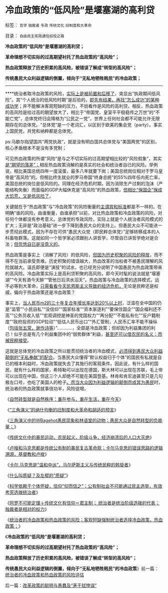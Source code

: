 # 冷血政策的“低风险”是堰塞湖的高利贷

标签： `哲学` `独裁者` `专政` `传统文化` `旧制度和大革命` 

目录： `自由民主宪政通往奴役之路`

**冷血政策的“低风险”是堰塞湖的高利贷；**

**革命理想不切实际的过高期望衬托了热血政策的“高风险”；**

**热血政策释放了历史积累的高风险，被错误了解成“转型的高风险”；**

**传统愚民大众利益逻辑的倒置，倾向于“无私地牺牲贱民”的冷血政策；**

****

****统治者取冷血政策的风险，[实际上是被前置和后移了](../../../2009/5/14/权力经营的风险和成本.md)，突显出“执政期间低风险”。其“个人统治的低风险时期”是后验的，[即先有结果，再找“怎么成功”的某种成功学](../../../2012/9/4/建构主义者的“厚颜无耻”是战略战术.md)；并不能解决客观短缺的压力，不妨看作是风险的高利贷。相反，热血政策的高风险是给过高的期望放大了，相比于“帝国党、皇室平平稳稳传之万世”的“不能亡党”，总体党终归会降格为“公民之一党”，世界上任何社会都不可能允许无限期存在的总体党。“总体党”是一个老词汇，以区别于欧美的集会党（party）。事实上国民党，共党和纳粹都是总体党。

ps:马歇尔指望国共“两党执政”，就是没有明白国共总体党与“美国两党”的区别，核心矛盾根本不是没有多党制；

可见热血政策的所谓“风险”是与之不切实际的过高期望相比较的“风险假象”，其实[是“期望的落差”；](../../../2010/3/21/警惕中国民主进度过高的期望.md)相反热血政策消解的是真实的社会和统治者自已的风险。举例说，相比美国总统四年一度滚蛋，最多八年就要下岗；美国总统岗位相对于罗马皇帝是“高风险”的。但相比终生就业的罗马帝国“终身总统”的55%四年任内死亡率，美国总统的岗位是低风险的。同理在经济危机时期，因为消除生产过剩的泡沫（产能结构失衡）而面临的GDP大幅休克是“高风险”的热血政策，[但相比“保国企”保成大饥荒，又是低风险了](http://darthvad.blog.163.com/blog/static/53399470200953111452935/)，

关键就在于“热血政策”与“冷血政策”的风险衡量的[主谓宾和标准](../../../2009/5/25/走出汉文化“公说公有理”的语言泥潭.md)都是不一样的。在明确“谁的风险，由谁衡量，由谁承担”以前，对比热血政策和冷血政策的风险，对任何个体都没有参考意义。总体党的专政风险，实际上就是个人统治者风险模式的扩大；无非是“政治基础”进一步下降到愚民大众的支持上。但愚民大众不可能进一步贯彻此模式，因为不存在可供“愚民大众党（即民粹总体党）”足够转移成本的人科畜牲群落。这就如同一个哲学家必须跟别人讲哲学，尽管自已讲哲学绝对是合法；[但忽悠自已是没意义的](../../../2013/5/20/什么叫质疑？及左棍的“质疑”.md)。

热血政策是事实上（消解了风险）的低风险，[但因为历史积聚的风险的释放](../../../2012/7/23/从公害知识分子到社会崩溃的经济危机流程.md)，而不得不在当前承受责难。历史积聚的错误越大，热血改革的当权者不被愚民理解的风险就越大。温氏即便是“演技”的试水，也已经充分说明了中国愚民为热血政策带来的高风险。冷血政策实际上是高利贷积聚的高风险，即今天时髦的说法就是“堰塞湖”“今天有酒今天醉”“管他日后洪水滔天”。热血政策与冷血政策的选择模式，远不必等到大革命，[只需看看今天凯恩斯主义导致的经济危机，](../../../2013/4/27/理解近二十年的中央经济政策思路之不得已.md)无论是民粹还是权威，偏向于热血政策还是冷血政策？

事实上，[当人民币m2的三十年复合年增长率达到20%以上时](../../../2013/4/15/凯恩斯主义的基础货币与M2之间的乘数和国进民退；.md)，泛滥在全中国的仍是“监管”“小民自私”“没信仰”“国家标准”“资本家逐利”“要保住国企”“国企福利还不高”“公务员收入低”“宏观调控是神圣的党国权力”“再分配”“不能私有化”“反户籍制度”“政府投资的GDP拉动”“低估人民币出口”“外汇管制，人民币汇率不能不操纵（[包括张五常，谢作诗等](../../../2013/2/12/“市场总能擦屁股”之“要死！老百姓先死”.md)）”…………，全部是冷血政策；但却因为利益集团的利已！似乎总是有几个利益集团中的“弱势群体”利益，[甚至还可以借农民的名义；而被民粹接受](../../../2010/4/29/声称代表农民的绝大部分不是农民.md)。

这就是总体党的冷血政策之所以能贯彻统治者的冷血模式，[必须得到愚民大众利益颠倒的“无私奉献”的配合](../../../2013/5/25/传统文化中的暴民运动，农民起义，阶级斗争，亡天下.md)。当愚民大众懂得“默认权益归于个体”的国民有私就是自已的根本利益时，冷血政策就失去了其施行的客观条件。因此说，有什么样的国民，就有什么样的国家，希特勒可以出现在德国，斯大林可以出现在苏联，毛上帝可以出现在中国，但这三个人却绝不可能在美国登基。林肯和肯尼迪甚至只是几句极左口号，也吃了美国人的枪子[。而当大众因为利益逻辑的颠倒而成其为愚民](../../../2013/5/24/三角演义中的WBagehot愚民现象和林语堂的动物；.md)时，统治者的热血政策就事倍功半，风险徒增。

《[自然转型就是自然秩序：重在参与，重在生活，重在今天](../../../2013/5/24/自然转型就是自然秩序的“奥林匹克精神”.md)》

《[“三角演义”的纳什均衡的旧制度和大革命和胡适的预言](../../../2013/5/24/“三角演义”纳什均衡的旧制度，大革命，胡适的预言.md)》

《[三角演义中的WBagehot愚民现象和林语堂的动物；愚民大众是自然转型的负能量；](../../../2013/5/24/三角演义中的WBagehot愚民现象和林语堂的动物；.md)》

《[传统文化中的暴民运动，农民起义，阶级斗争，经济崩溃后的人口大灭绝](../../../2013/5/25/传统文化中的暴民运动，农民起义，阶级斗争，亡天下.md)》

《[卢梭和马克思都是传统公有制的暴民复古革命观；卡尔马克思的错误思路的逻辑溯源，基督教和卢梭](../../../2013/5/25/卢梭和马克思，极权主义的启蒙大师，及基督教.md)》

《[卡尔.马克思是“温和中派”，马尔萨斯主义与传统民粹的斡旋者](../../../2013/5/25/卡尔.马克思只是“温和中派”，和共产国际.md)》

《[什么叫质疑？及左棍的“质疑”](../../../2013/5/20/什么叫质疑？及左棍的“质疑”.md)》

《[科学依赖于个体怀疑，信仰“仰而信之”；公有制社会不可能通过民主选举，有效考究选拨统治者](../../../2013/5/26/公有制社会不可能通过民主选举，有效考究选拨统治者.md)》

《[阿罗不可能定理＋传统文化有信仰＝君主制；
统治者是统治阶级选拨的代表；独裁者是相对的权力](../../../2013/5/26/独裁者是相对权力，统治阶级是绝对权力，宗教的意义及大革命.md)》

《[统治者的冷血政策和热血政策的风险；客观短缺强制统治者选择冷血政策，热血政策；](../../../2013/5/26/统治者的冷血政策和热血政策的风险评估.md)》

《**冷血政策的“低风险”是堰塞湖的高利贷；**

**革命理想不切实际的过高期望衬托了热血政策的“高风险”；**

**热血政策释放了历史积累的高风险，被错误了解成“转型的高风险”；**

**传统愚民大众利益逻辑的倒置，倾向于“无私地牺牲贱民”的冷血政策**》前一篇：[统治者的冷血政策和热血政策的风险评估](../../../2013/5/26/统治者的冷血政策和热血政策的风险评估.md)

后一篇：[改革政策的聪明与愚蠢及“茅于轼悖误”](../../../2013/5/27/改革政策的聪明与愚蠢及“茅于轼悖误”.md)